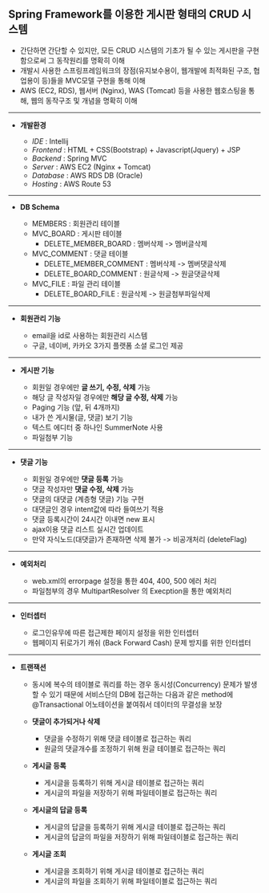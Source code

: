 ## Spring Framework를 이용한 게시판 형태의 CRUD 시스템

* 간단하면 간단할 수 있지만, 모든 CRUD 시스템의 기초가 될 수 있는 게시판을 구현함으로써 그 동작원리를 명확히 이해
* 개발시 사용한 스프링프레임워크의 장점(유지보수용이, 웹개발에 최적화된 구조, 협업용이 등)들을 MVC모델 구현을 통해 이해
* AWS (EC2, RDS), 웹서버 (Nginx), WAS (Tomcat) 등을 사용한 웹호스팅을 통해, 웹의 동작구조 및 개념을 명확히 이해

***

* **개발환경** 

  - *IDE* : Intellij 
  - *Frontend* :  HTML + CSS(Bootstrap) + Javascript(Jquery) + JSP
  - *Backend* : Spring MVC
  - *Server* : AWS EC2 (Nginx + Tomcat)
  - *Database* : AWS RDS DB (Oracle)
  - *Hosting* : AWS Route 53
  
*** 
 
* **DB Schema** 

  - MEMBERS : 회원관리 테이블 
  - MVC_BOARD : 게시판 테이블
    + DELETE_MEMBER_BOARD : 멤버삭제 -> 멤버글삭제
  - MVC_COMMENT : 댓글 테이블  
    + DELETE_MEMBER_COMMENT : 멤버삭제 -> 멤버댓글삭제 
    + DELETE_BOARD_COMMENT : 원글삭제 -> 원글댓글삭제
  - MVC_FILE : 파일 관리 테이블 
    + DELETE_BOARD_FILE : 원글삭제 -> 원글첨부파일삭제


***

* **회원관리 기능** 

   - email을 id로 사용하는 회원관리 시스템 
   - 구글, 네이버, 카카오 3가지 플랫폼 소셜 로그인 제공
 
   
   
***

* **게시판 기능** 

   - 회원일 경우에만 **글 쓰기, 수정, 삭제** 가능
   - 해당 글 작성자일 경우에만 **해당 글 수정, 삭제** 가능
   - Paging 기능 (앞, 뒤 4개까지)  
   - 내가 쓴 게시물(글, 댓글) 보기 기능 
   - 텍스트 에디터 중 하나인 SummerNote 사용
   - 파일첨부 기능
   
***

* **댓글 기능** 

   - 회원일 경우에만 **댓글 등록** 가능 
   - 댓글 작성자만 **댓글 수정, 삭제** 가능 
   - 댓글의 대댓글 (계층형 댓글) 기능 구현 
   - 대댓글인 경우 intent값에 따라 들여쓰기 적용
   - 댓글 등록시간이 24시간 이내면 new 표시
   - ajax이용 댓글 리스트 실시간 업데이트 
   - 만약 자식노드(대댓글)가 존재하면 삭제 불가 -> 비공개처리 (deleteFlag)
   
   
***

* **예외처리** 

   - web.xml의 errorpage 설정을 통한 404, 400, 500 에러 처리
   - 파일첨부의 경우 MultipartResolver 의 Execption을 통한 예외처리 

***
   
* **인터셉터** 

   - 로그인유무에 따른 접근제한 페이지 설정을 위한 인터셉터
   - 웹페이지 뒤로가기 캐쉬 (Back Forward Cash) 문제 방지를 위한 인터셉터 

***

* **트랜잭션** 

   - 동시에 복수의 테이블로 쿼리를 하는 경우 동시성(Concurrency) 문제가 발생할 수 있기 때문에
    서비스단의 DB에 접근하는 다음과 같은 method에 @Transactional 어노테이션을 붙여줘서 데이터의 무결성을 보장
   
   - **댓글이 추가되거나 삭제**
     + 댓글을 수정하기 위해 댓글 테이블로 접근하는 쿼리
     + 원글의 댓글개수를 조정하기 위해 원글 테이블로 접근하는 쿼리

   - **게시글 등록**
     + 게시글을 등록하기 위해 게시글 테이블로 접근하는 쿼리
     + 게시글의 파일을 저장하기 위해 파일테이블로 접근하는 쿼리

   - **게시글의 답글 등록**
     + 게시글의 답글을 등록하기 위해 게시글 테이블로 접근하는 쿼리
     + 게시글의 답글의 파일을 저장하기 위해 파일테이블로 접근하는 쿼리

   - **게시글 조회**
     + 게시글을 조회하기 위해 게시글 테이블로 접근하는 쿼리
     + 게시글의 파일을 조회하기 위해 파일테이블로 접근하는 쿼리
